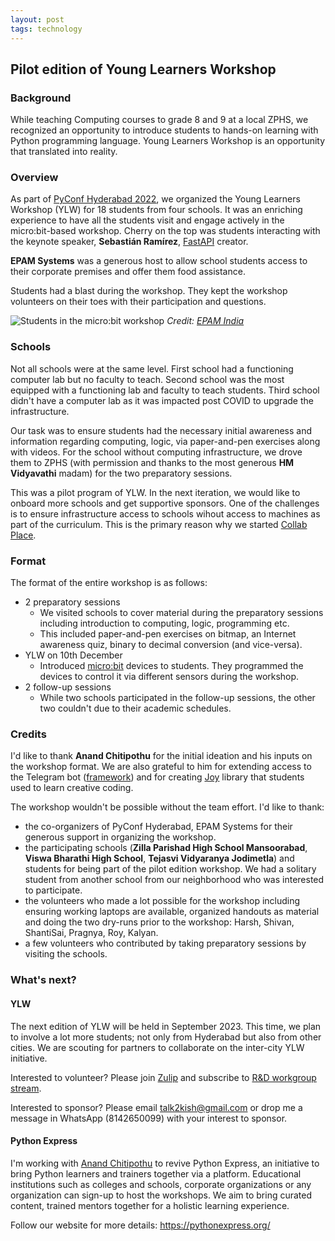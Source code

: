 ```yaml
---
layout: post
tags: technology
---
```


Pilot edition of Young Learners Workshop
-----------------------------------------
### Background
While teaching Computing courses to grade 8 and 9 at a local ZPHS, we recognized an opportunity to introduce students to hands-on learning with Python programming language. Young Learners Workshop is an opportunity that translated into reality.

### Overview
As part of [PyConf Hyderabad 2022](https://pyconf.hydpy.org/2022/), we organized the Young Learners Workshop (YLW) for 18 students from four schools. It was an enriching experience to have all the students visit and engage actively in the micro:bit-based workshop. Cherry on the top was students interacting with the keynote speaker, **Sebastián Ramírez**, [FastAPI](https://fastapi.tiangolo.com/) creator.

**EPAM Systems** was a generous host to allow school students access to their corporate premises and offer them food assistance.

Students had a blast during the workshop. They kept the workshop volunteers on their toes with their participation and questions.

![Students in the micro:bit workshop](https://github.com/bkamapantula/bkamapantula.github.io/assets/1143687/e275235a-38f6-4bbc-b904-7eb777f26ede)
*Credit: [EPAM India](https://twitter.com/EPAM_India/status/1601450147288080389)*

### Schools
Not all schools were at the same level. First school had a functioning computer lab but no faculty to teach. Second school was the most equipped with a functioning lab and faculty to teach students. Third school didn't have a computer lab as it was impacted post COVID to upgrade the infrastructure.

Our task was to ensure students had the necessary initial awareness and information regarding computing, logic, via paper-and-pen exercises along with videos. For the school without computing infrastructure, we drove them to ZPHS (with permission and thanks to the most generous **HM Vidyavathi** madam) for the two preparatory sessions.

This was a pilot program of YLW. In the next iteration, we would like to onboard more schools and get supportive sponsors. One of the challenges is to ensure infrastructure access to schools wihout access to machines as part of the curriculum. This is the primary reason why we started [Collab Place](https://www.collab.place/).

### Format
The format of the entire workshop is as follows:
- 2 preparatory sessions
  - We visited schools to cover material during the preparatory sessions including introduction to computing, logic, programming etc.
  - This included paper-and-pen exercises on bitmap, an Internet awareness quiz, binary to decimal conversion (and vice-versa).
- YLW on 10th December
  - Introduced [micro:bit](https://microbit.org/) devices to students. They programmed the devices to control it via different sensors during the workshop.
- 2 follow-up sessions
  - While two schools participated in the follow-up sessions, the other two couldn't due to their academic schedules.

### Credits
I'd like to thank **Anand Chitipothu** for the initial ideation and his inputs on the workshop format. We are also grateful to him for extending access to the Telegram bot ([framework](https://github.com/anandology/telerepl)) and for creating [Joy](https://github.com/anandology/joy) library that students used to learn creative coding.

The workshop wouldn't be possible without the team effort. I'd like to thank:
- the co-organizers of PyConf Hyderabad, EPAM Systems for their generous support in organizing the workshop.
- the participating schools (**Zilla Parishad High School Mansoorabad**, **Viswa Bharathi High School**, **Tejasvi Vidyaranya Jodimetla**) and students for being part of the pilot edition workshop. We had a solitary student from another school from our neighborhood who was interested to participate.
- the volunteers who made a lot possible for the workshop including ensuring working laptops are available, organized handouts as material and doing the two dry-runs prior to the workshop: Harsh, Shivan, ShantiSai, Pragnya, Roy, Kalyan.
- a few volunteers who contributed by taking preparatory sessions by visiting the schools.

### What's next?

#### YLW

The next edition of YLW will be held in September 2023. This time, we plan to involve a lot more students; not only from Hyderabad but also from other cities. We are scouting for partners to collaborate on the inter-city YLW initiative.

Interested to volunteer? Please join [Zulip](https://pyconindia.zulipchat.com/) and subscribe to [R&D workgroup stream](https://pyconindia.zulipchat.com/#narrow/stream/389199-wg.2Fr.26d).

Interested to sponsor? Please email talk2kish@gmail.com or drop me a message in WhatsApp (8142650099) with your interest to sponsor.

#### Python Express

I'm working with [Anand Chitipothu](https://anandology.com/about/) to revive Python Express, an initiative to bring Python learners and trainers together via a platform. Educational institutions such as colleges and schools, corporate organizations or any organization can sign-up to host the workshops. We aim to bring curated content, trained mentors together for a holistic learning experience.

Follow our website for more details: https://pythonexpress.org/
